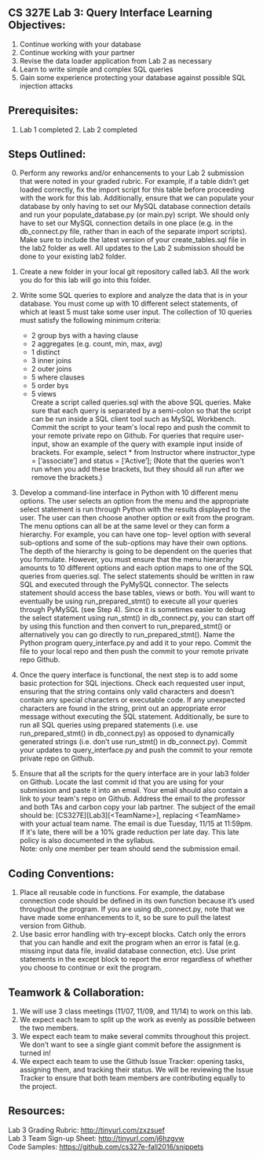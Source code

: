 ## CS 327E Lab 3: Query Interface Learning Objectives:
1. Continue working with your database
2. Continue working with your partner
3. Revise the data loader application from Lab 2 as necessary
4. Learn to write simple and complex SQL queries
5. Gain some experience protecting your database against possible SQL injection attacks

## Prerequisites:
1. Lab 1 completed 2. Lab 2 completed

## Steps Outlined:
0. Perform any reworks and/or enhancements to your Lab 2 submission that were noted in your graded rubric. For example, if a table didn’t get loaded correctly, fix the import
   script for this table before proceeding with the work for this lab. Additionally, ensure that we can populate your database by only having to set our MySQL database connection
details and run your populate_database.py (or main.py) script. We should only have to set our MySQL connection details in one place (e.g. in the db_connect.py file, rather than in
each of the separate import scripts). Make sure to include the latest version of your create_tables.sql file in the lab2 folder as well. All updates to the Lab 2 submission should
be done to your existing lab2 folder.
1. Create a new folder in your local git repository called lab3. All the work you do for this lab will go into this folder.

2. Write some SQL queries to explore and analyze the data that is in your database. You must come up with 10 different select statements, of which at least 5 must take some user
input. The collection of 10 queries must satisfy the following minimum criteria:    
    * 2 group bys with a having clause  
    * 2 aggregates (e.g. count, min, max, avg)  
    * 1 distinct  
    * 3 inner joins  
    * 2 outer joins  
    * 5 where clauses  
    * 5 order bys  
    * 5 views   
Create a script called queries.sql with the above SQL queries. Make sure that each query is separated by a semi-colon so that the script can be run inside a SQL
      client tool such as MySQL Workbench. Commit the script to your team's local repo and push the commit to your remote private repo on Github. For queries that require
user-input, show an example of the query with example input inside of brackets. For example, select * from Instructor where instructor_type = [‘associate’] and status = [‘Active’];
(Note that the queries won’t run when you add these brackets, but they should all run after we remove the brackets.)  

3. Develop a command-line interface in Python with 10 different menu options. The user selects an option from the menu and the appropriate select statement is run through Python
   with the results displayed to the user. The user can then choose another option or exit from the program. The menu options can all be at the same level or they can form a
hierarchy. For example, you can have one top- level option with several sub-options and some of the sub-options may have their own options. The depth of the hierarchy is going to
be dependent on the queries that you formulate. However, you must ensure that the menu hierarchy amounts to 10 different options and each option maps to one of the SQL queries from
queries.sql. The select statements should be written in raw SQL and executed through the PyMySQL connector. The selects statement should access the base tables, views or both. You
will want to eventually be using run_prepared_stmt() to execute all your queries through PyMySQL (see Step 4). Since it is sometimes easier to debug the select statement using
run_stmt() in db_connect.py, you can start off by using this function and then convert to run_prepared_stmt() or alternatively you can go directly to run_prepared_stmt(). Name the
Python program query_interface.py and add it to your repo. Commit the file to your local repo and then push the commit to your remote private repo Github. 
4. Once the query interface is functional, the next step is to add some basic protection for SQL injections. Check each requested user input, ensuring that the string contains only
   valid characters and doesn’t contain any special characters or executable code. If any unexpected characters are found in the string, print out an appropriate error message
without executing the SQL statement. Additionally, be sure to run all SQL queries using prepared statements (i.e. use run_prepared_stmt() in db_connect.py) as opposed to
dynamically generated strings (i.e. don’t use run_stmt() in db_connect.py). Commit your updates to query_interface.py and push the commit to your remote private repo on Github.
5. Ensure that all the scripts for the query interface are in your lab3 folder on Github. Locate the last commit id that you are using for your submission and paste it into an
   email. Your email should also contain a link to your team's repo on Github. Address the email to the professor and both TAs and carbon copy your lab partner. The subject of the
email should be: [CS327E][Lab3][\<TeamName\>], replacing \<TeamName\> with your actual team name. The email is due Tuesday, 11/15 at 11:59pm. If it's late, there will be a 10% grade
reduction per late day. This late policy is also documented in the syllabus.  
Note: only one member per team should send the submission email.

## Coding Conventions:
1. Place all reusable code in functions. For example, the database connection code should be defined in its own function because it’s used throughout the program. If you are using
   db_connect.py, note that we have made some enhancements to it, so be sure to pull the latest version from Github.
2. Use basic error handling with try-except blocks. Catch only the errors that you can handle and exit the program when an error is fatal (e.g. missing input data file, invalid
   database connection, etc). Use print statements in the except block to report the error regardless of whether you choose to continue or exit the program.

## Teamwork & Collaboration:
1. We will use 3 class meetings (11/07, 11/09, and 11/14) to work on this lab.
2. We expect each team to split up the work as evenly as possible between the two members.
3. We expect each team to make several commits throughout this project. We don’t want to see a single giant commit before the assignment is turned in!
4. We expect each team to use the Github Issue Tracker: opening tasks, assigning them, and tracking their status. We will be reviewing the Issue Tracker to ensure that both team
   members are contributing equally to the project.

## Resources:  
Lab 3 Grading Rubric:     http://tinyurl.com/zxzsuef  
Lab 3 Team Sign-up Sheet: http://tinyurl.com/j6hzgvw  
Code Samples:             https://github.com/cs327e-fall2016/snippets  
